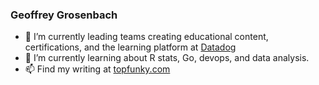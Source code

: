 ### Geoffrey Grosenbach

- 🔭 I’m currently leading teams creating educational content, certifications, and the learning platform at [Datadog](https://learn.datadoghq.com/)
- 🌱 I’m currently learning about R stats, Go, devops, and data analysis.
- 📫 Find my writing at [topfunky.com](https://topfunky.com)
